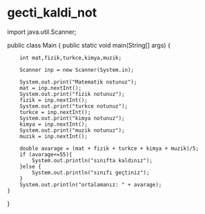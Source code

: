 # gecti_kaldi_not

import java.util.Scanner;

public class Main {
    public static void main(String[] args) {

        int mat,fizik,turkce,kimya,muzik;

        Scanner inp = new Scanner(System.in);

        System.out.print("Matematik notunuz");
        mat = inp.nextInt();
        System.out.print("fizik notunuz");
        fizik = inp.nextInt();
        System.out.print("turkce notunuz");
        turkce = inp.nextInt();
        System.out.print("kimya notunuz");
        kimya = inp.nextInt();
        System.out.print("muzik notunuz");
        muzik = inp.nextInt();

        double avarage = (mat + fizik + turkce + kimya + muzik)/5;
        if (avarage<=55){
            System.out.println("sınıfta kaldınız");
        }else {
            System.out.println("sınıfı geçtiniz");
        }
        System.out.println("ortalamanız: " + avarage);
    }
}
